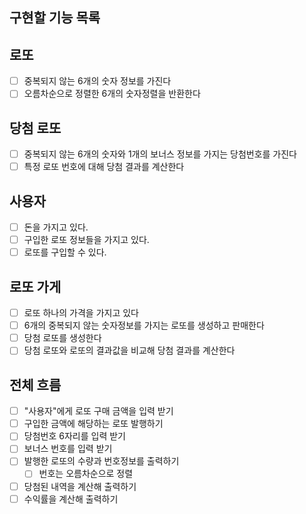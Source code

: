 ## 구현할 기능 목록

## 로또

- [ ] 중복되지 않는 6개의 숫자 정보를 가진다
- [ ] 오름차순으로 정렬한 6개의 숫자정렬을 반환한다

## 당첨 로또

- [ ] 중복되지 않는 6개의 숫자와 1개의 보너스 정보를 가지는 당첨번호를 가진다
- [ ] 특정 로또 번호에 대해 당첨 결과를 계산한다

## 사용자

- [ ] 돈을 가지고 있다.
- [ ] 구입한 로또 정보들을 가지고 있다.
- [ ] 로또를 구입할 수 있다.

## 로또 가게

- [ ] 로또 하나의 가격을 가지고 있다
- [ ] 6개의 중복되지 않는 숫자정보를 가지는 로또를 생성하고 판매한다
- [ ] 당첨 로또를 생성한다
- [ ] 당첨 로또와 로또의 결과값을 비교해 당첨 결과를 계산한다

## 전체 흐름

- [ ] "사용자"에게 로또 구매 금액을 입력 받기
- [ ] 구입한 금액에 해당하는 로또 발행하기
- [ ] 당첨번호 6자리를 입력 받기
- [ ] 보너스 번호를 입력 받기
- [ ] 발행한 로또의 수량과 번호정보를 출력하기
  - [ ] 번호는 오름차순으로 정렬
- [ ] 당첨된 내역을 계산해 출력하기
- [ ] 수익률을 계산해 출력하기
